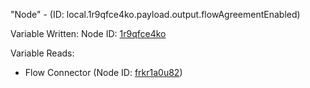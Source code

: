 "Node" - (ID: local.1r9qfce4ko.payload.output.flowAgreementEnabled)

Variable Written:
Node ID: [1r9qfce4ko](../nodes/1r9qfce4ko.md)

Variable Reads:
* Flow Connector (Node ID: [frkr1a0u82](../nodes/frkr1a0u82.md))
